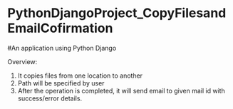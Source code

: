 # PythonDjangoProject_CopyFilesandEmailCofirmation
 
#An application using Python Django

Overview:
1. It copies files from one location to another
2. Path will be specified by user
3. After the operation is completed, it will send email to given mail id with success/error details.​
